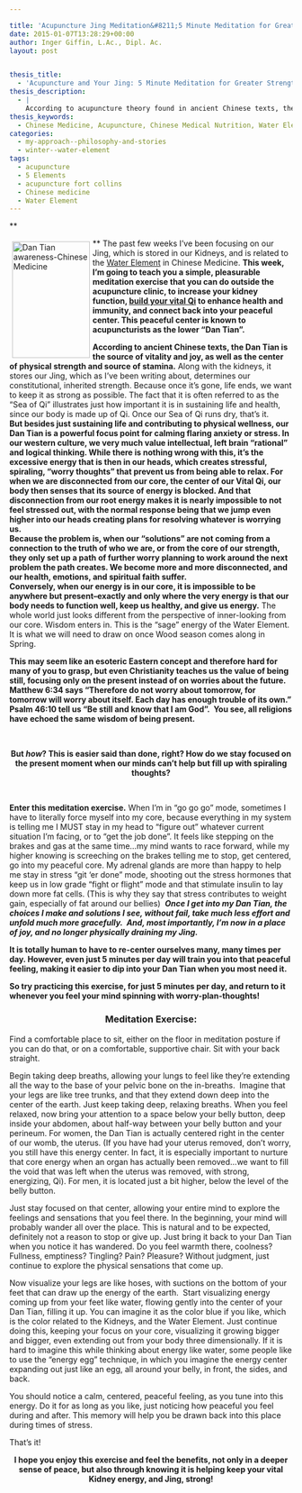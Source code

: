 ```yaml
---

title: 'Acupuncture Jing Meditation&#8211;5 Minute Meditation for Greater Strength, Vitality, and Joy!'
date: 2015-01-07T13:28:29+00:00
author: Inger Giffin, L.Ac., Dipl. Ac.
layout: post


thesis_title:
  - 'Acupuncture and Your Jing: 5 Minute Meditation for Greater Strength, Vitality, and Joy!'
thesis_description:
  - |
    According to acupuncture theory found in ancient Chinese texts, the Dan Tian is the source of vitality and joy, as well as the center of physical strength and source of stamina. The past few weeks I've been focusing on our Jing, which is stored in our Kidneys, and is related to the Water Element in Chinese Medicine. Now, I will teach you a simple, pleasurable meditation exercise that you can do daily, to increase your kidney function, build your vital Qi to enhance health and immunity, and connect back into your peaceful center. This peaceful center is known as the lower "Dan Tian".
thesis_keywords:
  - Chinese Medicine, Acupuncture, Chinese Medical Nutrition, Water Element, Kidneys, Jing, Acupuncture Fort Collins, Fort Collins Acupuncture
categories:
  - my-approach--philosophy-and-stories
  - winter--water-element
tags:
  - acupuncture
  - 5 Elements
  - acupuncture fort collins
  - Chinese medicine
  - Water Element
---
```

**
  
**  <img src="http://ih.constantcontact.com/fs085/1102844965003/img/100.jpg" alt="Dan Tian awareness-Chinese Medicine" width="138" height="207" align="left" border="0" hspace="5" vspace="5" />The past few weeks I&#8217;ve been focusing on our Jing, which is stored in our Kidneys, and is related to the [Water Element](http://www.wisdomwaysacupuncture.com/2018/01/12/the-depths-of-water-will-keep-you-balanced-this-winter/) in Chinese Medicine. **This week, I&#8217;m going to teach you a simple, pleasurable meditation exercise that you can do outside the acupuncture clinic, to increase your kidney function, [build your vital Qi](http://www.wisdomwaysacupuncture.com/2018/01/02/foods-to-nourish-your-jing/) to enhance health and immunity, and connect back into your peaceful center. This peaceful center is known to acupuncturists as the lower &#8220;Dan Tian&#8221;.**

<div>
  <div>
    <strong>According to ancient Chinese texts, the Dan Tian is the source of vitality and joy, as well as the center of physical strength and source of stamina.</strong> Along with the kidneys, it stores our Jing, which as I&#8217;ve been writing about, determines our constitutional, inherited strength. Because once it&#8217;s gone, life ends, we want to keep it as strong as possible. The fact that it is often referred to as the &#8220;Sea of Qi&#8221; illustrates just how important it is in sustaining life and health, since our body is made up of Qi. Once our Sea of Qi runs dry, that&#8217;s it.
  </div>
  
  <div>
  </div>
  
  <div>
    <strong>But besides just sustaining life and contributing to physical wellness, our Dan Tian is a powerful focus point for calming flaring anxiety or stress. In our western culture, we very much value intellectual, left brain &#8220;rational&#8221; and logical thinking. While there is nothing wrong with this, it&#8217;s the excessive energy that is then in our heads, which creates stressful, spiraling, &#8220;worry thoughts&#8221; that prevent us from being able to relax. For when we are disconnected from our core, the center of our Vital Qi, our body then senses that its source of energy is blocked. And that disconnection from our root energy makes it is nearly impossible to not feel stressed out, with the normal response being that we jump even higher into our heads creating plans for resolving whatever is worrying us. </strong>
  </div>
  
  <div>
  </div>
  
  <div>
    <strong>Because the problem is, when our &#8220;solutions&#8221; are not coming from a connection to the truth of who we are, or from the core of our strength, they only set up a path of further worry planning to work around the next problem the path creates. We become more and more disconnected, and our health, emotions, and spiritual faith suffer. </strong>
  </div>
  
  <div>
  </div>
  
  <div>
    <strong>Conversely, when our energy is in our core, it is impossible to be anywhere but present&#8211;exactly and only where the very energy is that our body needs to function well, keep us healthy, and give us energy.</strong> The whole world just looks different from the perspective of inner-looking from our core. Wisdom enters in. This is the &#8220;sage&#8221; energy of the Water Element. It is what we will need to draw on once Wood season comes along in Spring.
  </div>
  
  <p>
    <strong>This may seem like an esoteric Eastern concept and therefore hard for many of you to grasp, but even Christianity teaches us the value of being still, focusing only on the present instead of on worries about the future. Matthew 6:34 says &#8220;Therefore do not worry about tomorrow, for tomorrow will worry about itself. Each day has enough trouble of its own.&#8221; Psalm 46:10 tell us &#8220;Be still and know that I am God&#8221;.  You see, all religions have echoed the same wisdom of being present. </strong>
  </p>
  
  <p>
    &nbsp;
  </p>
  
  <p style="text-align: center;">
    <strong>But <em>how</em>? This is easier said than done, right? How do we stay focused on the present moment when our minds can&#8217;t help but fill up with spiraling thoughts?</strong>
  </p>
  
  <p>
    &nbsp;
  </p>
  
  <p>
    <strong>Enter this meditation exercise.</strong> When I&#8217;m in &#8220;go go go&#8221; mode, sometimes I have to literally force myself into my core, because everything in my system is telling me I MUST stay in my head to &#8220;figure out&#8221; whatever current situation I&#8217;m facing, or to &#8220;get the job done&#8221;. It feels like stepping on the brakes and gas at the same time&#8230;my mind wants to race forward, while my higher knowing is screeching on the brakes telling me to stop, get centered, go into my peaceful core. My adrenal glands are more than happy to help me stay in stress &#8220;git &#8216;er done&#8221; mode, shooting out the stress hormones that keep us in low grade &#8220;fight or flight&#8221; mode and that stimulate insulin to lay down more fat cells. (This is why they say that stress contributes to weight gain, especially of fat around our bellies)  <em><strong>Once I get into my Dan Tian, the choices I make and solutions I see, without fail, take much less effort and unfold much more gracefully.  And, most importantly, I&#8217;m now in a place of joy, and no longer physically draining my Jing.</strong></em>
  </p>
  
  <p>
    <strong>It is totally human to have to re-center ourselves many, many times per day. However, even just 5 minutes per day will train you into that peaceful feeling, making it easier to dip into your Dan Tian when you most need it.</strong>
  </p>
  
  <p>
    <strong>So try practicing this exercise, for just 5 minutes per day, and return to it whenever you feel your mind spinning with worry-plan-thoughts!</strong>
  </p>
  
  <h3 style="text-align: center;">
    Meditation Exercise:
  </h3>
  
  <p>
    Find a comfortable place to sit, either on the floor in meditation posture if you can do that, or on a comfortable, supportive chair. Sit with your back straight.
  </p>
  
  <p>
    Begin taking deep breaths, allowing your lungs to feel like they&#8217;re extending all the way to the base of your pelvic bone on the in-breaths.  Imagine that your legs are like tree trunks, and that they extend down deep into the center of the earth. Just keep taking deep, relaxing breaths. When you feel relaxed, now bring your attention to a space below your belly button, deep inside your abdomen, about half-way between your belly button and your perineum. For women, the Dan Tian is actually centered right in the center of our womb, the uterus. (If you have had your uterus removed, don&#8217;t worry, you still have this energy center. In fact, it is especially important to nurture that core energy when an organ has actually been removed&#8230;we want to fill the void that was left when the uterus was removed, with strong, energizing, Qi). For men, it is located just a bit higher, below the level of the belly button.
  </p>
  
  <p>
    Just stay focused on that center, allowing your entire mind to explore the feelings and sensations that you feel there. In the beginning, your mind will probably wander all over the place. This is natural and to be expected, definitely not a reason to stop or give up. Just bring it back to your Dan Tian when you notice it has wandered. Do you feel warmth there, coolness? Fullness, emptiness? Tingling? Pain? Pleasure? Without judgment, just continue to explore the physical sensations that come up.
  </p>
  
  <p>
    Now visualize your legs are like hoses, with suctions on the bottom of your feet that can draw up the energy of the earth.  Start visualizing energy coming up from your feet like water, flowing gently into the center of your Dan Tian, filling it up. You can imagine it as the color blue if you like, which is the color related to the Kidneys, and the Water Element. Just continue doing this, keeping your focus on your core, visualizing it growing bigger and bigger, even extending out from your body three dimensionally. If it is hard to imagine this while thinking about energy like water, some people like to use the &#8220;energy egg&#8221; technique, in which you imagine the energy center expanding out just like an egg, all around your belly, in front, the sides, and back.
  </p>
  
  <p>
    You should notice a calm, centered, peaceful feeling, as you tune into this energy. Do it for as long as you like, just noticing how peaceful you feel during and after. This memory will help you be drawn back into this place during times of stress.
  </p>
  
  <p>
    That&#8217;s it!
  </p>
  
  <p style="text-align: center;">
    <strong>I hope you enjoy this exercise and feel the benefits, not only in a deeper sense of peace, but also through knowing it is helping keep your vital Kidney energy, and Jing, strong!</strong>
  </p>
</div>